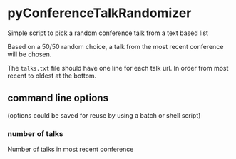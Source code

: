 # pyConferenceTalkRandomizer

Simple script to pick a random conference talk from a text based list

Based on a 50/50 random choice, a talk from the most recent conference will be chosen.

The `talks.txt` file should have one line for each talk url. In order from most recent to oldest at the bottom.

## command line options
(options could be saved for reuse by using a batch or shell script)

### number of talks
Number of talks in most recent conference

